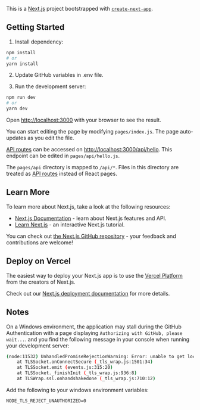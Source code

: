 This is a [Next.js](https://nextjs.org/) project bootstrapped with [`create-next-app`](https://github.com/vercel/next.js/tree/canary/packages/create-next-app).

## Getting Started
1. Install dependency:
```bash
npm install
# or
yarn install
```

2. Update GitHub variables in .env file.

3. Run the development server:

```bash
npm run dev
# or
yarn dev
```

Open [http://localhost:3000](http://localhost:3000) with your browser to see the result.

You can start editing the page by modifying `pages/index.js`. The page auto-updates as you edit the file.

[API routes](https://nextjs.org/docs/api-routes/introduction) can be accessed on [http://localhost:3000/api/hello](http://localhost:3000/api/hello). This endpoint can be edited in `pages/api/hello.js`.

The `pages/api` directory is mapped to `/api/*`. Files in this directory are treated as [API routes](https://nextjs.org/docs/api-routes/introduction) instead of React pages.

## Learn More

To learn more about Next.js, take a look at the following resources:

- [Next.js Documentation](https://nextjs.org/docs) - learn about Next.js features and API.
- [Learn Next.js](https://nextjs.org/learn) - an interactive Next.js tutorial.

You can check out [the Next.js GitHub repository](https://github.com/vercel/next.js/) - your feedback and contributions are welcome!

## Deploy on Vercel

The easiest way to deploy your Next.js app is to use the [Vercel Platform](https://vercel.com/new?utm_medium=default-template&filter=next.js&utm_source=create-next-app&utm_campaign=create-next-app-readme) from the creators of Next.js.

Check out our [Next.js deployment documentation](https://nextjs.org/docs/deployment) for more details.


## Notes
On a Windows environment, the application may stall during the GitHub Authentication with a page displaying `Authorizing with GitHub, please wait...`.
and you find the following message in your console when running your development server:
```bash
(node:11532) UnhandledPromiseRejectionWarning: Error: unable to get local issuer certificate
    at TLSSocket.onConnectSecure (_tls_wrap.js:1501:34)
    at TLSSocket.emit (events.js:315:20)
    at TLSSocket._finishInit (_tls_wrap.js:936:8)
    at TLSWrap.ssl.onhandshakedone (_tls_wrap.js:710:12)
```


Add the following to your windows environment variables:

`NODE_TLS_REJECT_UNAUTHORIZED=0`


